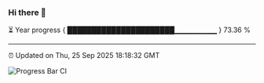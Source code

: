 ### Hi there 👋

⏳ Year progress { ██████████████████████▁▁▁▁▁▁▁▁ } 73.36 %

---

⏰ Updated on Thu, 25 Sep 2025 18:18:32 GMT

![Progress Bar CI](https://github.com/code-lakshay/GitHub-Actions-Demo/workflows/Progress%20Bar%20CI/badge.svg)
